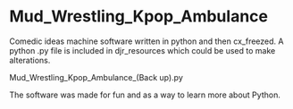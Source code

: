 # Mud_Wrestling_Kpop_Ambulance

Comedic ideas machine software written in python and then cx_freezed. 
A python .py file is included in djr_resources which could be used to make alterations. 

Mud_Wrestling_Kpop_Ambulance_(Back up).py

The software was made for fun and as a way to learn more about Python.





